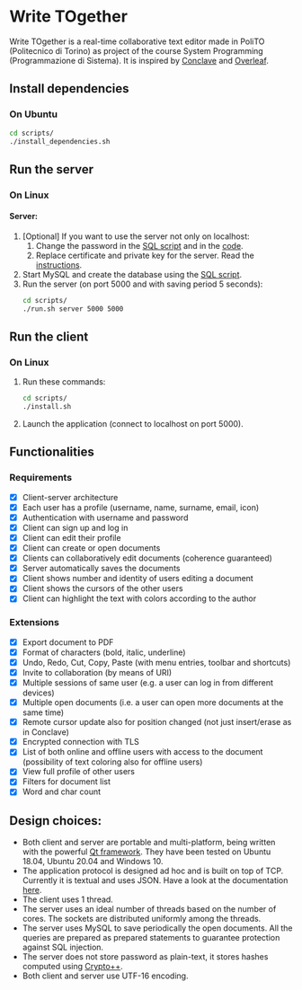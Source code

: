 # Write TOgether
Write TOgether is a real-time collaborative text editor made in PoliTO (Politecnico di Torino) as project of the course System Programming (Programmazione di Sistema). It is inspired by [Conclave](https://conclave-team.github.io/conclave-site/) and [Overleaf](https://www.overleaf.com/).

## Install dependencies
### On Ubuntu
```bash
cd scripts/
./install_dependencies.sh
```

## Run the server
### On Linux
#### Server:
1. [Optional] If you want to use the server not only on localhost:
    1. Change the password in the [SQL script](https://github.com/franco-ruggeri/collaborative-text-editor/blob/master/src/database/sql/database_create.sql) and in the [code](https://github.com/franco-ruggeri/collaborative-text-editor/blob/master/src/database/database_utility_secret.cpp).
    2. Replace certificate and private key for the server. Read the [instructions](https://github.com/franco-ruggeri/collaborative-text-editor/blob/master/docs/setup_ssl.md).
2. Start MySQL and create the database using the [SQL script](https://github.com/franco-ruggeri/collaborative-text-editor/blob/master/src/database/sql/database_create.sql).
3. Run the server (on port 5000 and with saving period 5 seconds):
    ```bash
    cd scripts/
    ./run.sh server 5000 5000
    ```

## Run the client
### On Linux
1. Run these commands:
    ```bash
    cd scripts/
    ./install.sh
    ```
2. Launch the application (connect to localhost on port 5000).

## Functionalities
### Requirements
- [x] Client-server architecture
- [x] Each user has a profile (username, name, surname, email, icon)
- [x] Authentication with username and password
- [x] Client can sign up and log in
- [x] Client can edit their profile
- [x] Client can create or open documents
- [x] Clients can collaboratively edit documents (coherence guaranteed)
- [x] Server automatically saves the documents
- [x] Client shows number and identity of users editing a document
- [x] Client shows the cursors of the other users
- [x] Client can highlight the text with colors according to the author

### Extensions
- [x] Export document to PDF
- [x] Format of characters (bold, italic, underline)
- [x] Undo, Redo, Cut, Copy, Paste (with menu entries, toolbar and shortcuts)
- [x] Invite to collaboration (by means of URI)
- [x] Multiple sessions of same user (e.g. a user can log in from different devices)
- [x] Multiple open documents (i.e. a user can open more documents at the same time)
- [x] Remote cursor update also for position changed (not just insert/erase as in Conclave)
- [x] Encrypted connection with TLS
- [x] List of both online and offline users with access to the document (possibility of text coloring also for offline users)
- [x] View full profile of other users
- [x] Filters for document list
- [x] Word and char count

## Design choices:
- Both client and server are portable and multi-platform, being written with the powerful [Qt framework](https://www.qt.io/). They have been tested on Ubuntu 18.04, Ubuntu 20.04 and Windows 10.
- The application protocol is designed ad hoc and is built on top of TCP. Currently it is textual and uses JSON. Have a look at the documentation [here](https://github.com/franco-ruggeri/collaborative-text-editor/blob/master/docs/protocol.md).
- The client uses 1 thread.
- The server uses an ideal number of threads based on the number of cores. The sockets are distributed uniformly among the threads. 
- The server uses MySQL to save periodically the open documents. All the queries are prepared as prepared statements to guarantee protection against SQL injection. 
- The server does not store password as plain-text, it stores hashes computed using [Crypto++](https://www.cryptopp.com/).
- Both client and server use UTF-16 encoding.
